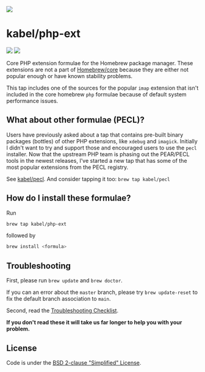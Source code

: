 ![](https://repository-images.githubusercontent.com/127686768/dc404b00-f5dd-11ea-95bd-7de02ed45411)

# kabel/php-ext
[![](https://img.shields.io/github/sponsors/kabel?style=social)](https://github.com/sponsors/kabel/)
[![](https://img.shields.io/azure-devops/build/kevinabel0613/kevinabel/2?style=social)](https://dev.azure.com/kevinabel0613/kevinabel/_build?definitionId=2)

Core PHP extension formulae for the Homebrew package manager. These extensions are not a part of [Homebrew/core](https://github.com/Homebrew/homebrew-core/) because they are either not popular enough or have known stability problems.

This tap includes one of the sources for the popular `imap` extension that isn't included in the core homebrew `php` formulae because of default system performance issues.

## What about other formulae (PECL)?
Users have previously asked about a tap that contains pre-built binary packages (bottles) of other PHP extensions, like `xdebug` and `imagick`. Initially I didn't want to try and support those and encouraged users to use the `pecl` installer. Now that the upstream PHP team is phasing out the PEAR/PECL tools in the newest releases, I've started a new tap that has some of the most popular extensions from the PECL registry.

See [kabel/pecl](https://github.com/kabel/homebrew-pecl). And consider tapping it too: `brew tap kabel/pecl`

## How do I install these formulae?

Run

```sh
brew tap kabel/php-ext
```

followed by

```sh
brew install <formula>
```

## Troubleshooting
First, please run `brew update` and `brew doctor`.

If you can an error about the `master` branch, please try `brew update-reset` to fix the default branch association to `main`.

Second, read the [Troubleshooting Checklist](https://docs.brew.sh/Troubleshooting).

**If you don't read these it will take us far longer to help you with your problem.**

## License
Code is under the [BSD 2-clause "Simplified" License](https://github.com/Homebrew/homebrew-core/blob/master/LICENSE.txt).
